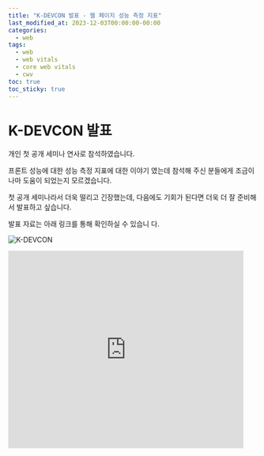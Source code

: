 ```yaml
---
title: "K-DEVCON 발표 - 웹 페이지 성능 측정 지표"
last_modified_at: 2023-12-03T00:00:00-00:00
categories:
  - web
tags:
  - web
  - web vitals
  - core web vitals
  - cwv
toc: true
toc_sticky: true
---
```


# K-DEVCON 발표

개인 첫 공개 세미나 연사로 참석하였습니다.

프론트 성능에 대한 성능 측정 지표에 대한 이야기 였는데 참석해 주신 분들에게 조금이나마 도움이 되었는지 모르겠습니다.

첫 공개 세미나라서 더욱 떨리고 긴장했는데, 다음에도 기회가 된다면 더욱 더 잘 준비해서 발표하고 싶습니다.

발표 자료는 아래 링크를 통해 확인하실 수 있습니 다.

![K-DEVCON](https://onedrive.live.com/embed?resid=884E6FE11C46974%211447&authkey=%21ALxGXMDrzq21xtY&width=661&height=459)

<iframe src="https://www.slideshare.net/slideshow/embed_code/key/aKQ8d7i5FZkMKC?hostedIn=slideshare&page=upload" width="476" height="400" frameborder="0" marginwidth="0" marginheight="0" scrolling="no"></iframe>
